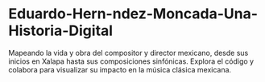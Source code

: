 # Eduardo-Hern-ndez-Moncada-Una-Historia-Digital
Mapeando la vida y obra del compositor y director mexicano, desde sus inicios en Xalapa hasta sus composiciones sinfónicas. Explora el código y colabora para visualizar su impacto en la música clásica mexicana.
